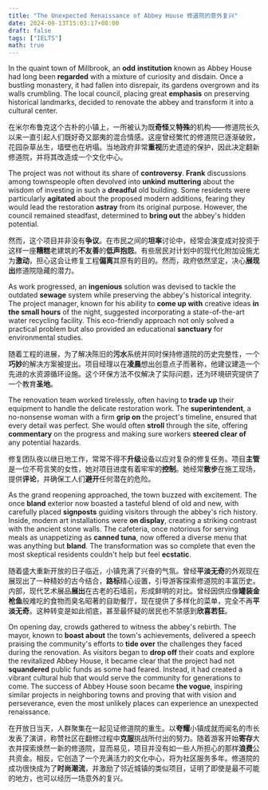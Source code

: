 ```yaml
---
title: "The Unexpected Renaissance of Abbey House 修道院的意外复兴"
date: 2024-08-13T15:03:17+08:00
draft: false
tags: ["IELTS"]
math: true
---
```


In the quaint town of Millbrook, an **odd** **institution** known as Abbey House had long been **regarded** with a mixture of curiosity and disdain. Once a bustling monastery, it  had fallen into disrepair, its gardens overgrown and its walls  crumbling. The local council, placing great **emphasis** on preserving historical landmarks, decided to renovate the abbey and transform it into a cultural center.

在米尔布鲁克这个古朴的小镇上，一所被认为既**奇怪**又**特殊**的机构——修道院长久以来一直引起人们既好奇又鄙夷的混合情感。这座曾经繁忙的修道院已逐渐破败，花园杂草丛生，墙壁也在坍塌。当地政府非常**重视**历史遗迹的保护，因此决定翻新修道院，并将其改造成一个文化中心。

The project was not without its share of **controversy**. **Frank** discussions among townspeople often devolved into **unkind** **muttering** about the wisdom of investing in such a **dreadful** old building. Some residents were particularly **agitated** about the proposed modern additions, fearing they would lead the restoration **astray** from its original purpose. However, the council remained steadfast, determined to **bring out** the abbey's hidden potential.

然而，这个项目并非没有**争议**。在市民之间的**坦率**讨论中，经常会演变成对投资于这样一座**糟糕**老建筑的**不友善**的**低声抱怨**。有些居民对计划中的现代化附加设施尤为**激动**，担心这会让修复工程**偏离**其原有的目的。然而，政府依然坚定，决心**展现出**修道院隐藏的潜力。

As work progressed, an **ingenious** solution was devised to tackle the outdated **sewage** system while preserving the abbey's historical integrity. The project manager, known for his ability to **come up with** creative ideas **in the small hours** of the night, suggested incorporating a state-of-the-art water  recycling facility. This eco-friendly approach not only solved a  practical problem but also provided an educational **sanctuary** for environmental studies.

随着工程的进展，为了解决陈旧的**污水**系统并同时保持修道院的历史完整性，一个**巧妙**的解决方案被提出。项目经理以在**凌晨**想出创意点子而著称，他建议建造一个先进的水资源循环设施。这个环保方法不仅解决了实际问题，还为环境研究提供了一个教育**圣地**。

The renovation team worked tirelessly, often having to **trade up** their equipment to handle the delicate restoration work. The **superintendent**, a no-nonsense woman with a firm **grip on** the project's timeline, ensured that every detail was perfect. She would often **stroll** through the site, offering **commentary** on the progress and making sure workers **steered clear of** any potential hazards.

修复团队夜以继日地工作，常常不得不**升级**设备以应对复杂的修复任务。项目**主管**是一位不苟言笑的女性，她对项目进度有着牢牢的**控制**。她经常**散步**在施工现场，提供**评论**，并确保工人们**避开**任何潜在的危险。

As the grand reopening approached, the town buzzed with excitement. The once **bland** exterior now boasted a tasteful blend of old and new, with carefully placed **signposts** guiding visitors through the abbey's rich history. Inside, modern art installations were **on display**, creating a striking contrast with the ancient stone walls. The cafeteria, once notorious for serving meals as unappetizing as **canned tuna**, now offered a diverse menu that was anything but **bland**. The transformation was so complete that even the most skeptical residents couldn't help but feel **ecstatic**.

随着盛大重新开放的日子临近，小镇充满了兴奋的气氛。曾经**平淡无奇**的外观现在展现出了一种精妙的古今结合，**路标**精心设置，引导游客探索修道院的丰富历史。内部，现代艺术展品**展出**在古老的石墙前，形成鲜明的对比。曾经因供应像**罐装金枪鱼**般难吃的食物而臭名昭著的自助餐厅，现在提供了多样化的菜单，完全不再**平淡无奇**。这种转变是如此彻底，甚至最怀疑的居民也不禁感到**欣喜若狂**。

On opening day, crowds gathered to witness the abbey's rebirth. The mayor, known to **boast about** the town's achievements, delivered a speech praising the community's efforts to **tide over** the challenges they faced during the renovation. As visitors began to **drop off** their coats and explore the revitalized Abbey House, it became clear that the project had not **squandered** public funds as some had feared. Instead, it had created a vibrant  cultural hub that would serve the community for generations to come. The success of Abbey House soon became **the vogue**,  inspiring similar projects in neighboring towns and proving that with  vision and perseverance, even the most unlikely places can experience an unexpected renaissance.

在开放日当天，人群聚集在一起见证修道院的重生。以**夸耀**小镇成就而闻名的市长发表了演讲，称赞社区在翻修过程中**克服**挑战所付出的努力。随着游客开始**寄存**大衣并探索焕然一新的修道院，显而易见，项目并没有如一些人所担心的那样**浪费**公共资金。相反，它创造了一个充满活力的文化中心，将为社区服务多年。修道院的成功很快成为了**时尚潮流**，并激励了邻近城镇的类似项目，证明了即使是最不可能的地方，也可以经历一场意外的复兴。
